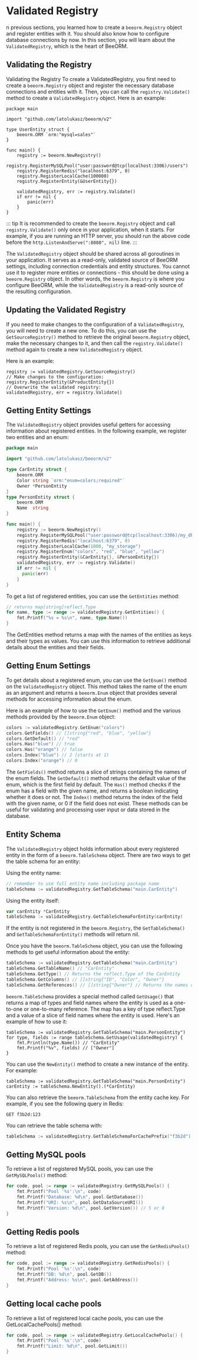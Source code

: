 # Validated Registry

n previous sections, you learned how to create a `beeorm.Registry` object and register entities with it. You should also know how to configure database connections by now. In this section, you will learn about the `ValidatedRegistry`, which is the heart of BeeORM.

## Validating the Registry

Validating the Registry
To create a ValidatedRegistry, you first need to create a `beeorm.Registry` object and register the necessary database connections and entities with it. Then, you can call the `registry.Validate()` method to create a `ValidatedRegistry` object. Here is an example:

```go{17}
package main

import "github.com/latolukasz/beeorm/v2"

type UserEntity struct {
	beeorm.ORM `orm:"mysql=sales"`
}

func main() {
    registry := beeorm.NewRegistry()
    registry.RegisterMySQLPool("user:password@tcp(localhost:3306)/users")
    registry.RegisterRedis("localhost:6379", 0) 
    registry.RegisterLocalCache(100000)
    registry.RegisterEntity(&UserEntity{}) 
    
    validatedRegistry, err := registry.Validate()
    if err != nil {
        panic(err)
    }
}  
```

::: tip
It is recommended to create the `beeorm.Registry` object and call `registry.Validate()` only once in your application, when it starts. For example, if you are running an HTTP server, you should run the above code before the `http.ListenAndServe(":8080", nil)` line.
:::

The `ValidatedRegistry` object should be shared across all goroutines in your application. It serves as a read-only, validated source of BeeORM settings, including connection credentials and entity structures. You cannot use it to register more entities or connections - this should be done using a `beeorm.Registry` object. In other words, the `beeorm.Registry` is where you configure BeeORM, while the `ValidatedRegistry` is a read-only source of the resulting configuration.


## Updating the Validated Registry

If you need to make changes to the configuration of a `ValidatedRegistry`, you will need to create a new one. To do this, you can use the `GetSourceRegistry()` method to retrieve the original `beeorm.Registry` object, make the necessary changes to it, and then call the `registry.Validate()` method again to create a new `ValidatedRegistry` object.

Here is an example:

```go{1}
registry := validatedRegistry.GetSourceRegistry()
// Make changes to the configuration:
registry.RegisterEntity(&ProductEntity{})
// Overwrite the validated registry: 
validatedRegistry, err = registry.Validate()

```

## Getting Entity Settings

The `ValidatedRegistry` object provides useful getters for accessing information about registered entities. In the following example, we register two entities and an enum:

```go
package main

import "github.com/latolukasz/beeorm/v2"

type CarEntity struct {
	beeorm.ORM
	Color string `orm:"enum=colors;required"` 
	Owner *PersonEntity
}
type PersonEntity struct {
	beeorm.ORM
	Name  string
}

func main() {
    registry := beeorm.NewRegistry()
    registry.RegisterMySQLPool("user:password@tcp(localhost:3306)/my_db")
    registry.RegisterRedis("localhost:6379", 0)
    registry.RegisterLocalCache(1000, "my_storage")
    registry.RegisterEnum("colors", "red", "blue", "yellow")
    registry.RegisterEntity(&CarEntity{}, &PersonEntity{}) 
    validatedRegistry, err := registry.Validate()
    if err != nil {
      panic(err)
    }
}  
```

To get a list of registered entities, you can use the `GetEntities` method:

```go
// returns map[string]reflect.Type
for name, type := range := validatedRegistry.GetEntities() {
    fmt.Printf("%s = %s\n", name, type.Name())
}
```

The GetEntities method returns a map with the names of the entities as keys and their types as values. You can use this information to retrieve additional details about the entities and their fields.

## Getting Enum Settings

To get details about a registered enum, you can use the `GetEnum()` method on the `ValidatedRegistry` object. This method takes the name of the enum as an argument and returns a `beeorm.Enum` object that provides several methods for accessing information about the enum.

Here is an example of how to use the `GetEnum()` method and the various methods provided by the `beeorm.Enum` object:

```go
colors := validatedRegistry.GetEnum("colors")
colors.GetFields() // []string{"red", "blue", "yellow"}
colors.GetDefault() // "red"
colors.Has("blue") // true
colors.Has("orange") // false
colors.Index("blue") // 2 (starts at 1)
colors.Index("orange") // 0
```

The `GetFields()` method returns a slice of strings containing the names of the enum fields. The `GetDefault()` method returns the default value of the enum, which is the first field by default. The `Has()` method checks if the enum has a field with the given name, and returns a boolean indicating whether it does or not. The `Index()` method returns the index of the field with the given name, or 0 if the field does not exist. These methods can be useful for validating and processing user input or data stored in the database.

## Entity Schema

The `ValidatedRegistry` object holds information about every registered entity in the form of a `beeorm.TableSchema` object. There are two ways to get the table schema for an entity:

Using the entity name:

```go
// remember to use full entity name including package name
tableSchema := validatedRegistry.GetTableSchema("main.CarEntity")
```

Using the entity itself:

```go
var carEntity *CarEntity
tableSchema := validatedRegistry.GetTableSchemaForEntity(carEntity)
```

If the entity is not registered in the `beeorm.Registry`, the `GetTableSchema()` and `GetTableSchemaForEntity()` methods will return nil.

Once you have the `beeorm.TableSchema` object, you can use the following methods to get useful information about the entity:

```go
tableSchema := validatedRegistry.GetTableSchema("main.CarEntity")
tableSchema.GetTableName() // "CarEntity"
tableSchema.GetType() // Returns the reflect.Type of the CarEntity
tableSchema.GetColumns() // []string{"ID", "Color", "Owner"}
tableSchema.GetReferences() // []string{"Owner"} // Returns the names of one-to-one

```

`beeorm.TableSchema` provides a special method called `GetUsage()` that returns a map of types and field names where the entity is used as a one-to-one or one-to-many reference. The map has a key of type reflect.Type and a value of a slice of field names where the entity is used. Here's an example of how to use it:

```go{2}
tableSchema := validatedRegistry.GetTableSchema("main.PersonEntity")
for type, fields := range tableSchema.GetUsage(validatedRegistry) {
    fmt.Println(type.Name()) // "CarEntity"
    fmt.Printf("%v", fields) // ["Owner"]
}
```

You can use the `NewEntity()` method to create a new instance of the entity. For example:

```go{2}
tableSchema := validatedRegistry.GetTableSchema("main.PersonEntity")
carEntity := tableSchema.NewEntity().(*CarEntity)
```

You can also retrieve the `beeorm.TableSchema` from the entity cache key. For example, if you see the following query in Redis:

```GET f3b2d:123```

You can retrieve the table schema with:

```go
tableSchema := validatedRegistry.GetTableSchemaForCachePrefix("f3b2d")
```

## Getting MySQL pools

To retrieve a list of registered MySQL pools, you can use the `GetMySQLPools()` method:

```go
for code, pool := range := validatedRegistry.GetMySQLPools() {
    fmt.Printf("Pool '%s':\n", code)
    fmt.Printf("Database: %d\n", pool.GetDatabase())
    fmt.Printf("URI: %s\n", pool.GetDataSourceURI())
    fmt.Printf("Version: %d\n", pool.GetVersion()) // 5 or 8
}
```

## Getting Redis pools

To retrieve a list of registered Redis pools, you can use the `GetRedisPools()` method:

```go
for code, pool := range := validatedRegistry.GetRedisPools() {
    fmt.Printf("Pool '%s':\n", code)
    fmt.Printf("DB: %d\n", pool.GetDB())
    fmt.Printf("Address: %s\n", pool.GetAddress())
}
```

## Getting local cache pools

To retrieve a list of registered local cache pools, you can use the GetLocalCachePools() method:

```go
for code, pool := range := validatedRegistry.GetLocalCachePools() {
    fmt.Printf("Pool '%s':\n", code)
    fmt.Printf("Limit: %d\n", pool.GetLimit())
}
```